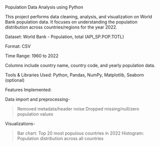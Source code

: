 Population Data Analysis using Python

This project performs data cleaning, analysis, and visualization on World Bank population data. It focuses on understanding the population distribution across countries/regions for the year 2022.

Dataset: World Bank - Population, total (API_SP.POP.TOTL)

Format: CSV

Time Range: 1960 to 2022

Columns include country name, country code, and yearly population data.

Tools & Libraries Used: Python, Pandas, NumPy, Matplotlib, Seaborn (optional)

Features Implemented:

Data import and preprocessing-
> Removed metadata/header noise
> Dropped missing/null/zero population values

Visualizations-

> Bar chart: Top 20 most populous countries in 2022
> Histogram: Population distribution across all countries
